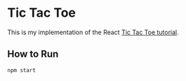 # Tic Tac Toe

This is my implementation of the React [Tic Tac Toe tutorial](https://react.dev/learn/tutorial-tic-tac-toe). 

## How to Run

```bash
npm start 
```
